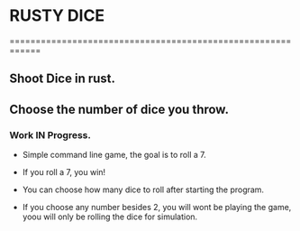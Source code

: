 # RUSTY DICE 
============================================================
## Shoot Dice in rust.
## Choose the number of dice you throw.
### Work IN Progress.

- Simple command line game, the goal is to roll a 7.
- If you roll a 7, you win! 

- You can choose how many dice to roll after starting the program.
- If you choose any number besides 2, you will wont be playing the game, yoou will only be rolling the dice for simulation.
